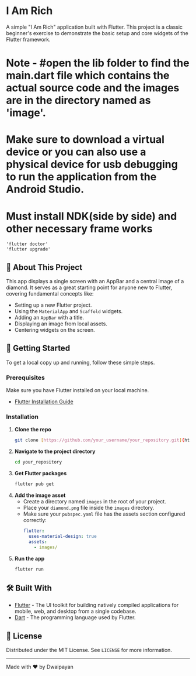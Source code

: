 # I Am Rich

A simple "I Am Rich" application built with Flutter. This project is a classic beginner's exercise to demonstrate the basic setup and core widgets of the Flutter framework.

# Note - #open the lib folder to find the main.dart file which contains the actual source code and the images are in the directory named as 'image'.
# Make sure to download a virtual device or you can also use a physical device for usb debugging to run the application from the Android Studio.
# Must install NDK(side by side) and other necessary frame works 
    'flutter doctor'
    'flutter upgrade'

## 🌟 About This Project

This app displays a single screen with an AppBar and a central image of a diamond. It serves as a great starting point for anyone new to Flutter, covering fundamental concepts like:

-   Setting up a new Flutter project.
-   Using the `MaterialApp` and `Scaffold` widgets.
-   Adding an `AppBar` with a title.
-   Displaying an image from local assets.
-   Centering widgets on the screen.

## 🚀 Getting Started

To get a local copy up and running, follow these simple steps.

### Prerequisites

Make sure you have Flutter installed on your local machine.
- [Flutter Installation Guide](https://flutter.dev/docs/get-started/install)

### Installation

1.  **Clone the repo**
    ```sh
    git clone [https://github.com/your_username/your_repository.git](https://github.com/your_username/your_repository.git)
    ```
2.  **Navigate to the project directory**
    ```sh
    cd your_repository
    ```
3.  **Get Flutter packages**
    ```sh
    flutter pub get
    ```
4.  **Add the image asset**
    - Create a directory named `images` in the root of your project.
    - Place your `diamond.png` file inside the `images` directory.
    - Make sure your `pubspec.yaml` file has the assets section configured correctly:
      ```yaml
      flutter:
        uses-material-design: true
        assets:
          - images/
      ```
5.  **Run the app**
    ```sh
    flutter run
    ```

## 🛠️ Built With

* [Flutter](https://flutter.dev/) - The UI toolkit for building natively compiled applications for mobile, web, and desktop from a single codebase.
* [Dart](https://dart.dev/) - The programming language used by Flutter.

## 📄 License

Distributed under the MIT License. See `LICENSE` for more information.

---

Made with ❤️ by Dwaipayan 

